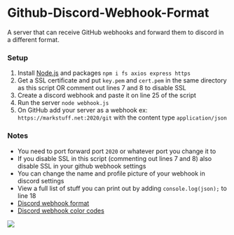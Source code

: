 # Github-Discord-Webhook-Format
A server that can receive GitHub webhooks and forward them to discord in a different format.

### Setup
1. Install [Node.js](https://nodejs.org/en/download/) and packages `npm i fs axios express https`
2. Get a SSL certificate and put `key.pem` and `cert.pem` in the same directory as this script OR comment out lines 7 and 8 to disable SSL
3. Create a discord webhook and paste it on line 25 of the script
4. Run the server `node webhook.js`
5. On GitHub add your server as a webhook ex: `https://markstuff.net:2020/git` with the content type `application/json`

### Notes
* You need to port forward port `2020` or whatever port you change it to
* If you disable SSL in this script (commenting out lines 7 and 8) also disable SSL in your github webhook settings
* You can change the name and profile picture of your webhook in discord settings
* View a full list of stuff you can print out by adding `console.log(json);` to line 18
* [Discord webhook format](https://discord.com/developers/docs/resources/webhook#edit-webhook-message-jsonform-params)
* [Discord webhook color codes](https://gist.github.com/thomasbnt/b6f455e2c7d743b796917fa3c205f812)

![](https://i.ibb.co/r4xgkS0/2021-07-12-16-03-26.png)

